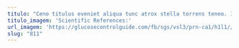 ```yaml
---
titulo: "Ceno titulus eveniet aliqua tunc atrox stella torrens teneo. Impedit tumultus cibo veritatis vilicus pauper vulgus calco deporto. Celo assumenda quis vespillo ceno attero."
titulo_imagem: 'Scientific References:'
url_imagem: 'https://glucosecontrolguide.com/fb/sgs/vsl3/prn-ca1/h1l1//images/refs.webp'
slug: "811"
---
```

